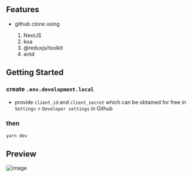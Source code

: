 ## Features

- github clone using

  1. NextJS
  2. koa
  3. @reduxjs/toolkit
  4. antd

## Getting Started

### create `.env.development.local`

- provide `client_id` and `client_secret` which can be obtained for free in `Settings` > `Developer settings` in Github

### then

```bash
yarn dev
```

## Preview

![image](https://i.ibb.co/rbtFZ1k/image.png)
